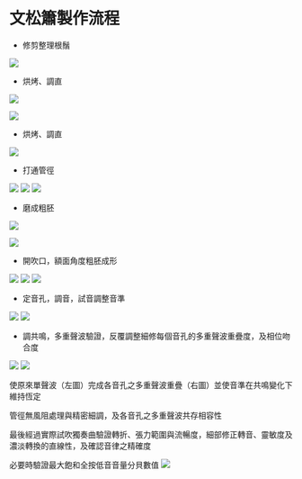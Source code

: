 # 文松簫製作流程

* 修剪整理根鬚

![](images2/1.jpg)

* 烘烤、調直

![](images2/2.jpg)

![](images2/3.jpg)

* 烘烤、調直

![](images/4.jpg)

* 打通管徑

![](images2/5.jpg)
![](images2/6.jpg)
![](images2/7.jpg)

* 磨成粗胚

![](images2/9.jpg)

![](images2/10.jpg)

* 開吹口，額面角度粗胚成形

![](images2/11.jpg)
![](images2/12.jpg)
![](images2/13.jpg)

* 定音孔，調音，試音調整音準

![](images2/14.jpg)
![](images2/15.jpg)


* 調共鳴，多重聲波驗證，反覆調整細修每個音孔的多重聲波重疊度，及相位吻合度


![](images2/16.jpg)
![](images2/17.jpg)

使原來單聲波（左圖）完成各音孔之多重聲波重疊（右圖）並使音準在共鳴變化下維持恆定

管徑無風阻處理與精密細調，及各音孔之多重聲波共存相容性

最後經過實際試吹獨奏曲驗證轉折、張力範圍與流暢度，細部修正轉音、靈敏度及濃淡轉換的直線性，及確認音律之精確度

必要時驗證最大飽和全按低音音量分貝數值
![](images2/18.jpg)















